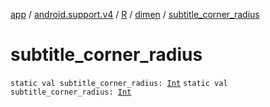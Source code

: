 [app](../../../index.md) / [android.support.v4](../../index.md) / [R](../index.md) / [dimen](index.md) / [subtitle_corner_radius](./subtitle_corner_radius.md)

# subtitle_corner_radius

`static val subtitle_corner_radius: `[`Int`](https://kotlinlang.org/api/latest/jvm/stdlib/kotlin/-int/index.html)
`static val subtitle_corner_radius: `[`Int`](https://kotlinlang.org/api/latest/jvm/stdlib/kotlin/-int/index.html)